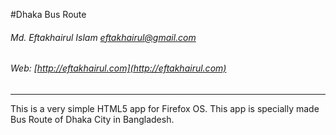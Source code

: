 #Dhaka Bus Route
###### Md. Eftakhairul Islam   <eftakhairul@gmail.com>
###### Web: [http://eftakhairul.com](http://eftakhairul.com)
----------------------------------------------

This is a very simple HTML5 app for Firefox OS. This app is specially made
 Bus Route of Dhaka City in Bangladesh.

